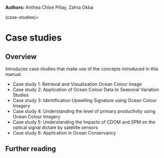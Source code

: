 <!-- @format -->

**Authors:** Anthea Chloe Pillay, Zahra Okba

(case-studies)=

# Case studies

## Overview

Introduces case studies that make use of the concepts introduced in this manual.

- Case study 1: Retrieval and Visualization Ocean Colour Image
- Case study 2: Application of Ocean Colour Data to Seasonal Variation Studies
- Case study 3: Identification Upwelling Signature using Ocean Colour Imagery
- Case study 4: Understanding the level of primary productivity using Ocean
  Colour Imagery
- Case study 5: Understanding the Impacts of CDOM and SPM on the optical signal
  dictate by satellite sensors
- Case study 6: Application in Ocean Conservancy

## Further reading
